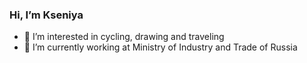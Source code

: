 ### Hi, I’m Kseniya
- 👀 I’m interested in cycling, drawing and traveling
- 🌱 I’m currently working at Ministry of Industry and Trade of Russia

<!---
kseniyakiryushina/kseniyakiryushina is a ✨ special ✨ repository because its `README.md` (this file) appears on your GitHub profile.
You can click the Preview link to take a look at your changes.
--->

